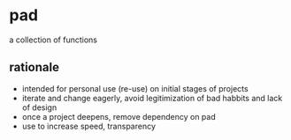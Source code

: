 # pad
a collection of functions

## rationale

- intended for personal use (re-use) on initial stages of projects
- iterate and change eagerly, avoid legitimization of bad habbits and lack of design
- once a project deepens, remove dependency on pad
- use to increase speed, transparency
